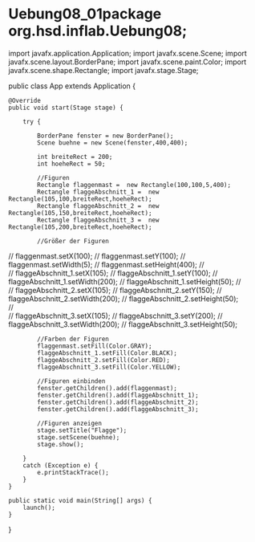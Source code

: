 # Uebung08_01package org.hsd.inflab.Uebung08;

import javafx.application.Application;
import javafx.scene.Scene;
import javafx.scene.layout.BorderPane;
import javafx.scene.paint.Color;
import javafx.scene.shape.Rectangle;
import javafx.stage.Stage;


public class App extends Application {

    @Override
    public void start(Stage stage) {
        
    	try {
    		
    		BorderPane fenster = new BorderPane();
    		Scene buehne = new Scene(fenster,400,400);
    		
    		int breiteRect = 200;
    		int hoeheRect = 50;
    		
    		//Figuren
    		Rectangle flaggenmast =  new Rectangle(100,100,5,400);
    		Rectangle flaggeAbschnitt_1 =  new Rectangle(105,100,breiteRect,hoeheRect);
    		Rectangle flaggeAbschnitt_2 =  new Rectangle(105,150,breiteRect,hoeheRect);
    		Rectangle flaggeAbschnitt_3 =  new Rectangle(105,200,breiteRect,hoeheRect);
    		
    		//Größer der Figuren
//    		flaggenmast.setX(100);
//    		flaggenmast.setY(100);
//    		flaggenmast.setWidth(5);
//    		flaggenmast.setHeight(400);
//    		
//    		flaggeAbschnitt_1.setX(105);
//    		flaggeAbschnitt_1.setY(100);
//    		flaggeAbschnitt_1.setWidth(200);
//    		flaggeAbschnitt_1.setHeight(50);
//    		
//    		flaggeAbschnitt_2.setX(105);
//    		flaggeAbschnitt_2.setY(150);
//    		flaggeAbschnitt_2.setWidth(200);
//    		flaggeAbschnitt_2.setHeight(50);	
//    		
//    		flaggeAbschnitt_3.setX(105);
//    		flaggeAbschnitt_3.setY(200);
//    		flaggeAbschnitt_3.setWidth(200);
//    		flaggeAbschnitt_3.setHeight(50);
    		
    		//Farben der Figuren
    		flaggenmast.setFill(Color.GRAY);
    		flaggeAbschnitt_1.setFill(Color.BLACK);
    		flaggeAbschnitt_2.setFill(Color.RED);
    		flaggeAbschnitt_3.setFill(Color.YELLOW);
    		
    		//Figuren einbinden
    		fenster.getChildren().add(flaggenmast);
    		fenster.getChildren().add(flaggeAbschnitt_1);
    		fenster.getChildren().add(flaggeAbschnitt_2);
    		fenster.getChildren().add(flaggeAbschnitt_3);
    		
    		//Figuren anzeigen
    		stage.setTitle("Flagge");
    		stage.setScene(buehne);
    		stage.show();
    		
    	}
    	catch (Exception e) {
    		e.printStackTrace();    		
    	}
    }

    public static void main(String[] args) {
        launch();
    }

}
